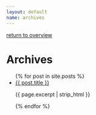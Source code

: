 ```yaml
---
layout: default
name: archives
---
```

 
 [return to overview](overview)

# Archives

<ul>
  {% for post in site.posts %}
    <li>
      <a href="{{ post.permalink }}">{{ post.title }}</a>
      <p>{{ page.excerpt | strip_html }}</p>
    </li>
  {% endfor %}
</ul>
